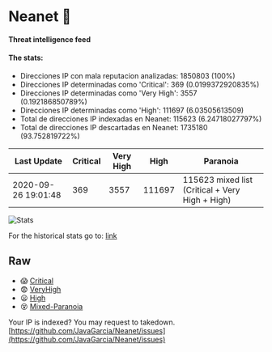 # Neanet :hocho:
#### Threat intelligence feed
#### The stats:

- Direcciones IP con mala reputacion analizadas: 1850803 (100%)
- Direcciones IP determinadas como 'Critical':  369 (0.0199372920835%)
- Direcciones IP determinadas como 'Very High':  3557 (0.192186850789%)
- Direcciones IP determinadas como 'High':  111697 (6.03505613509)
- Total de direcciones IP indexadas en Neanet:  115623 (6.24718027797%)
- Total de direcciones IP descartadas en Neanet:  1735180 (93.752819722%)

| Last Update | Critical | Very High | High | Paranoia |
| --- | --- | --- | --- | --- |
| 2020-09-26 19:01:48 | 369 | 3557 | 111697 | 115623 mixed list (Critical + Very High + High)|

![Stats](https://docs.google.com/spreadsheets/d/e/2PACX-1vSnaNMIXVabIpDJjufMlzH7poXnshF3mgd8Is1g9ytUEzVsP5my4Trn8f-xkoLLQ38xpL3HtmUexLo6/pubchart?oid=501124687&format=image)

For the historical stats go to: [link](/stats.csv)
## Raw
- :scream: [Critical](https://raw.githubusercontent.com/JavaGarcia/Neanet/master/blacklists/neanet_critical.txt)
- :fearful: [VeryHigh](https://raw.githubusercontent.com/JavaGarcia/Neanet/master/blacklists/neanet_veryHigh.txtt)
- :frowning: [High](https://raw.githubusercontent.com/JavaGarcia/Neanet/master/blacklists/neanet_high.txt)
- :dizzy_face: [Mixed-Paranoia](https://raw.githubusercontent.com/JavaGarcia/Neanet/master/blacklists/neanet_all.txt)


Your IP is indexed? You may request to takedown. [https://github.com/JavaGarcia/Neanet/issues](https://github.com/JavaGarcia/Neanet/issues)











































































































































































































































































































































































































































































































































































































































































































































































































































































































































































































































































